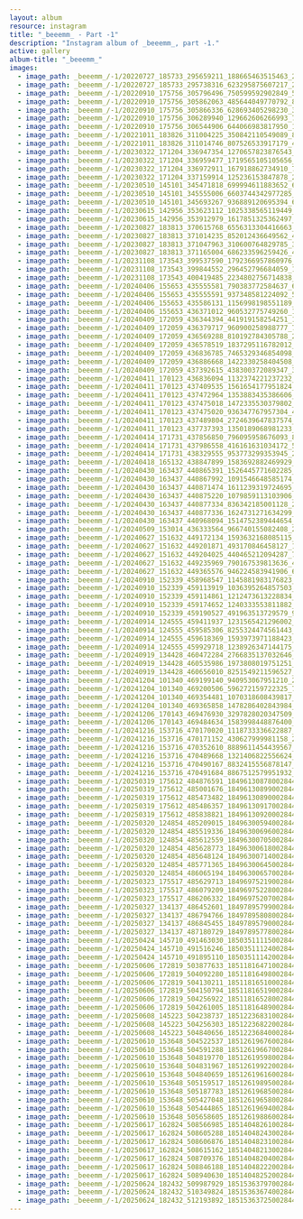 ```yaml
---
layout: album
resource: instagram
title: "_beeemm_ - Part -1"
description: "Instagram album of _beeemm_, part -1."
active: gallery
album-title: "_beeemm_"
images:
  - image_path: _beeemm_/-1/20220727_185733_295659211_188665463515463_2947209009069416101_n.jpg
  - image_path: _beeemm_/-1/20220727_185733_295738316_623295875607217_2127909218304581598_n.jpg
  - image_path: _beeemm_/-1/20220910_175756_305796496_750599592902849_5087407002677661030_n.jpg
  - image_path: _beeemm_/-1/20220910_175756_305862063_485644049770792_8863035299093957398_n.jpg
  - image_path: _beeemm_/-1/20220910_175756_305866336_628693405298230_3294906875905145253_n.jpg
  - image_path: _beeemm_/-1/20220910_175756_306289940_129662606266993_7881140716705472214_n.jpg
  - image_path: _beeemm_/-1/20220910_175756_306544906_644066983817950_1445492019393897020_n.jpg
  - image_path: _beeemm_/-1/20221011_183826_311004225_350842110549089_8580308180384831811_n.jpg
  - image_path: _beeemm_/-1/20221011_183826_311014746_807526533917179_4218076091495507749_n.jpg
  - image_path: _beeemm_/-1/20230322_171204_336947354_1270657823876543_6519453313340043482_n.jpg
  - image_path: _beeemm_/-1/20230322_171204_336959477_1719565105105656_6712419641498688067_n.jpg
  - image_path: _beeemm_/-1/20230322_171204_336972911_167918862734910_7426519722726202830_n.jpg
  - image_path: _beeemm_/-1/20230322_171204_337159914_125236153847878_200277153256816783_n.jpg
  - image_path: _beeemm_/-1/20230510_145101_345471818_699994611883652_6294287251755250831_n.jpg
  - image_path: _beeemm_/-1/20230510_145101_345555006_6603744342977285_6347914394252707885_n.jpg
  - image_path: _beeemm_/-1/20230510_145101_345693267_936889120695394_6689111888039756496_n.jpg
  - image_path: _beeemm_/-1/20230615_142956_353623112_1025338565119449_6230594995638520373_n.jpg
  - image_path: _beeemm_/-1/20230615_142956_353912979_1617851325362497_6596889933678419694_n.jpg
  - image_path: _beeemm_/-1/20230827_183813_370615768_6556313304416663_3494943527448208094_n.jpg
  - image_path: _beeemm_/-1/20230827_183813_371014235_852012436649562_4180564119100921935_n.jpg
  - image_path: _beeemm_/-1/20230827_183813_371047963_310600764829785_3099575521367613136_n.jpg
  - image_path: _beeemm_/-1/20230827_183813_371165004_686233596259426_4620202668588684343_n.jpg
  - image_path: _beeemm_/-1/20231108_173543_399537590_1792366957860976_7465380588536534787_n.jpg
  - image_path: _beeemm_/-1/20231108_173543_399844552_296452796684059_1341983162057661939_n.jpg
  - image_path: _beeemm_/-1/20231108_173543_400419485_2234802756714838_1632748238481187962_n.jpg
  - image_path: _beeemm_/-1/20240406_155653_435555581_790383772584637_6383219568819057827_n.jpg
  - image_path: _beeemm_/-1/20240406_155653_435555591_937348581224092_546544678104124140_n.jpg
  - image_path: _beeemm_/-1/20240406_155653_435586131_1156998198551189_522059227065340462_n.jpg
  - image_path: _beeemm_/-1/20240406_155653_436371012_960532775749260_1515130756828404229_n.jpg
  - image_path: _beeemm_/-1/20240409_172059_436344394_441919158254251_1167085345217137125_n.jpg
  - image_path: _beeemm_/-1/20240409_172059_436379717_960900258988777_7803637125022484533_n.jpg
  - image_path: _beeemm_/-1/20240409_172059_436569288_810192784305788_2674986700570958517_n.jpg
  - image_path: _beeemm_/-1/20240409_172059_436578519_1837295116782012_1994732943464816117_n.jpg
  - image_path: _beeemm_/-1/20240409_172059_436836785_7465329346854098_6190277586456847670_n.jpg
  - image_path: _beeemm_/-1/20240409_172059_436886668_1422330258404508_8149921863248681085_n.jpg
  - image_path: _beeemm_/-1/20240409_172059_437392615_438300372089347_3608065178003158984_n.jpg
  - image_path: _beeemm_/-1/20240411_170123_436836094_1132374221237232_7415872622926032871_n.jpg
  - image_path: _beeemm_/-1/20240411_170123_437409535_1561654177951824_7245427934288329778_n.jpg
  - image_path: _beeemm_/-1/20240411_170123_437472964_1353883435386606_3624370357924029889_n.jpg
  - image_path: _beeemm_/-1/20240411_170123_437475018_1472335530379802_812459368661897809_n.jpg
  - image_path: _beeemm_/-1/20240411_170123_437475020_936347767957304_4461782470558000614_n.jpg
  - image_path: _beeemm_/-1/20240411_170123_437489804_2724639647837574_6860732950820619559_n.jpg
  - image_path: _beeemm_/-1/20240411_170123_437737393_1350189068981233_4756494747531349753_n.jpg
  - image_path: _beeemm_/-1/20240414_171731_437856850_796095958676093_854827341703904469_n.jpg
  - image_path: _beeemm_/-1/20240414_171731_437986558_416161631034172_5502900343323993174_n.jpg
  - image_path: _beeemm_/-1/20240414_171731_438329555_953773299353945_2829104910322869828_n.jpg
  - image_path: _beeemm_/-1/20240418_165132_438847899_1583692882469929_8753977168780570540_n.jpg
  - image_path: _beeemm_/-1/20240430_163437_440865391_1526445771602285_3690775439143123651_n.jpg
  - image_path: _beeemm_/-1/20240430_163437_440867992_1091546648585174_219339034510097516_n.jpg
  - image_path: _beeemm_/-1/20240430_163437_440871474_1611239319724695_4174180209957340485_n.jpg
  - image_path: _beeemm_/-1/20240430_163437_440875220_1079859113103906_2828301886107822267_n.jpg
  - image_path: _beeemm_/-1/20240430_163437_440877334_836342185001128_2374567034566219070_n.jpg
  - image_path: _beeemm_/-1/20240430_163437_440877336_1624731271634299_4900293649213393053_n.jpg
  - image_path: _beeemm_/-1/20240430_163437_440968094_1514752389444654_4477710146285998042_n.jpg
  - image_path: _beeemm_/-1/20240509_153014_436333564_966740155082408_2482983367213146364_n.jpg
  - image_path: _beeemm_/-1/20240627_151632_449172134_1593632168085115_3584870756792356580_n.jpg
  - image_path: _beeemm_/-1/20240627_151632_449201871_493170846458127_1019344256512038792_n.jpg
  - image_path: _beeemm_/-1/20240627_151632_449204025_440465212094287_7223766433712751561_n.jpg
  - image_path: _beeemm_/-1/20240627_151632_449235969_790167539813636_4643997725342800424_n.jpg
  - image_path: _beeemm_/-1/20240627_151632_449365576_946224583941906_6773766333999928736_n.jpg
  - image_path: _beeemm_/-1/20240910_152339_458968547_1145881983176823_2010687874542068173_n.jpg
  - image_path: _beeemm_/-1/20240910_152339_459113919_1036395264857503_1599906415854477828_n.jpg
  - image_path: _beeemm_/-1/20240910_152339_459114861_1212473613228834_2785738809963827197_n.jpg
  - image_path: _beeemm_/-1/20240910_152339_459174652_1240333553811882_8183347078763840630_n.jpg
  - image_path: _beeemm_/-1/20240910_152339_459190527_491963513729579_967184456317929540_n.jpg
  - image_path: _beeemm_/-1/20240914_124555_459411937_1231565421296002_964036990556094534_n.jpg
  - image_path: _beeemm_/-1/20240914_124555_459585306_8255324474561443_1215189432640278900_n.jpg
  - image_path: _beeemm_/-1/20240914_124555_459618369_1593973971188423_4457328469582505513_n.jpg
  - image_path: _beeemm_/-1/20240914_124555_459929718_1238926347144175_1187552080742232666_n.jpg
  - image_path: _beeemm_/-1/20240919_134428_460472284_2766835137032646_4921357671951495479_n.jpg
  - image_path: _beeemm_/-1/20240919_134428_460535986_1973808019751251_9151816903494545247_n.jpg
  - image_path: _beeemm_/-1/20240919_134428_460656010_8251549211596527_2559201969858554262_n.jpg
  - image_path: _beeemm_/-1/20241204_101340_469199140_940953067951210_2817828654343742721_n.jpg
  - image_path: _beeemm_/-1/20241204_101340_469200506_596272159722325_7469290350746020725_n.jpg
  - image_path: _beeemm_/-1/20241204_101340_469354481_1070318608439817_3484179736800270537_n.jpg
  - image_path: _beeemm_/-1/20241204_101340_469365858_1478286402843984_8288907032629893601_n.jpg
  - image_path: _beeemm_/-1/20241206_170143_469476930_3297828020347509_1808645060472040847_n.jpg
  - image_path: _beeemm_/-1/20241206_170143_469484634_1583998448876400_1345289914251715014_n.jpg
  - image_path: _beeemm_/-1/20241216_153716_470170020_1118733336622887_9015711973420019292_n.jpg
  - image_path: _beeemm_/-1/20241216_153716_470171152_430627999981158_2584993315497544025_n.jpg
  - image_path: _beeemm_/-1/20241216_153716_470352610_8889611454439567_6670055384586056266_n.jpg
  - image_path: _beeemm_/-1/20241216_153716_470489668_1321406822556624_1289541036046463222_n.jpg
  - image_path: _beeemm_/-1/20241216_153716_470490167_8832415556878147_5291322114581041747_n.jpg
  - image_path: _beeemm_/-1/20241216_153716_470491684_8867512579951932_1552369390470424178_n.jpg
  - image_path: _beeemm_/-1/20250319_175612_484876591_18496130878002844_1859413613151867551_n.jpg
  - image_path: _beeemm_/-1/20250319_175612_485001676_18496130899002844_7217088259396357313_n.jpg
  - image_path: _beeemm_/-1/20250319_175612_485473482_18496130890002844_5301229472958911592_n.jpg
  - image_path: _beeemm_/-1/20250319_175612_485486357_18496130917002844_5635684571725151003_n.jpg
  - image_path: _beeemm_/-1/20250319_175612_485838821_18496130920002844_687201077319765505_n.jpg
  - image_path: _beeemm_/-1/20250320_124854_485209015_18496300594002844_7443530452966702693_n.jpg
  - image_path: _beeemm_/-1/20250320_124854_485519336_18496300696002844_8029206693327478394_n.jpg
  - image_path: _beeemm_/-1/20250320_124854_485612559_18496300705002844_5288271520464248739_n.jpg
  - image_path: _beeemm_/-1/20250320_124854_485628773_18496300618002844_7761612791503394960_n.jpg
  - image_path: _beeemm_/-1/20250320_124854_485648124_18496300714002844_8075168076878009384_n.jpg
  - image_path: _beeemm_/-1/20250320_124854_485771365_18496300645002844_6012354240098806418_n.jpg
  - image_path: _beeemm_/-1/20250320_124854_486065194_18496300657002844_8246299147026657449_n.jpg
  - image_path: _beeemm_/-1/20250323_175517_485629713_18496975219002844_6213353318580803109_n.jpg
  - image_path: _beeemm_/-1/20250323_175517_486079209_18496975228002844_7877527482872904508_n.jpg
  - image_path: _beeemm_/-1/20250323_175517_486206332_18496975207002844_3269665112822409303_n.jpg
  - image_path: _beeemm_/-1/20250327_134137_486452601_18497895799002844_7758306080802116815_n.jpg
  - image_path: _beeemm_/-1/20250327_134137_486794766_18497895808002844_1576293608927041104_n.jpg
  - image_path: _beeemm_/-1/20250327_134137_486845455_18497895790002844_8759285013934881395_n.jpg
  - image_path: _beeemm_/-1/20250327_134137_487180729_18497895778002844_7002071224096148877_n.jpg
  - image_path: _beeemm_/-1/20250424_145710_491463030_18503511115002844_756492842514210566_n.jpg
  - image_path: _beeemm_/-1/20250424_145710_491516246_18503511124002844_8203001839380178415_n.jpg
  - image_path: _beeemm_/-1/20250424_145710_491895110_18503511142002844_8653938937289517185_n.jpg
  - image_path: _beeemm_/-1/20250606_172819_503877633_18511816471002844_1026946716634144070_n.jpg
  - image_path: _beeemm_/-1/20250606_172819_504092280_18511816498002844_515021711444578014_n.jpg
  - image_path: _beeemm_/-1/20250606_172819_504130211_18511816510002844_8846614957498717584_n.jpg
  - image_path: _beeemm_/-1/20250606_172819_504150794_18511816519002844_2034114447729722454_n.jpg
  - image_path: _beeemm_/-1/20250606_172819_504256922_18511816528002844_3830953096624632300_n.jpg
  - image_path: _beeemm_/-1/20250606_172819_504261005_18511816489002844_1553544765473653616_n.jpg
  - image_path: _beeemm_/-1/20250608_145223_504238737_18512236831002844_7335398398961484766_n.jpg
  - image_path: _beeemm_/-1/20250608_145223_504256303_18512236822002844_7401290817029906961_n.jpg
  - image_path: _beeemm_/-1/20250608_145223_504840656_18512236840002844_6363231619563553161_n.jpg
  - image_path: _beeemm_/-1/20250610_153648_504522537_18512619676002844_8409800222325041176_n.jpg
  - image_path: _beeemm_/-1/20250610_153648_504591288_18512619667002844_3773547272543906113_n.jpg
  - image_path: _beeemm_/-1/20250610_153648_504819770_18512619598002844_6943042340326301829_n.jpg
  - image_path: _beeemm_/-1/20250610_153648_504831967_18512619922002844_7577583044304916683_n.jpg
  - image_path: _beeemm_/-1/20250610_153648_504840659_18512619616002844_7218610509735474628_n.jpg
  - image_path: _beeemm_/-1/20250610_153648_505159517_18512619895002844_4834848386378683157_n.jpg
  - image_path: _beeemm_/-1/20250610_153648_505187783_18512619685002844_8896174357137276212_n.jpg
  - image_path: _beeemm_/-1/20250610_153648_505427048_18512619658002844_5610683354451763771_n.jpg
  - image_path: _beeemm_/-1/20250610_153648_505444865_18512619694002844_4578980385611691312_n.jpg
  - image_path: _beeemm_/-1/20250610_153648_505658605_18512619886002844_7779739229879786924_n.jpg
  - image_path: _beeemm_/-1/20250617_162824_508566985_18514048261002844_3096525457172996005_n.jpg
  - image_path: _beeemm_/-1/20250617_162824_508605288_18514048243002844_8609432224952252850_n.jpg
  - image_path: _beeemm_/-1/20250617_162824_508606876_18514048231002844_6921408860477649099_n.jpg
  - image_path: _beeemm_/-1/20250617_162824_508615162_18514048213002844_8881454701288094129_n.jpg
  - image_path: _beeemm_/-1/20250617_162824_508709376_18514048204002844_8565181399127324076_n.jpg
  - image_path: _beeemm_/-1/20250617_162824_508846188_18514048222002844_6817930351962218116_n.jpg
  - image_path: _beeemm_/-1/20250617_162824_508940630_18514048252002844_261924581112653012_n.jpg
  - image_path: _beeemm_/-1/20250624_182432_509987929_18515363797002844_1954884298220388598_n.jpg
  - image_path: _beeemm_/-1/20250624_182432_510349824_18515363674002844_3006110143523976626_n.jpg
  - image_path: _beeemm_/-1/20250624_182432_512193892_18515363725002844_3232542859980479414_n.jpg
---
```

